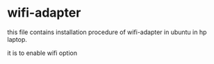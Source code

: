 # wifi-adapter

this file contains installation procedure of wifi-adapter in ubuntu in hp laptop.

it is to enable wifi option 
